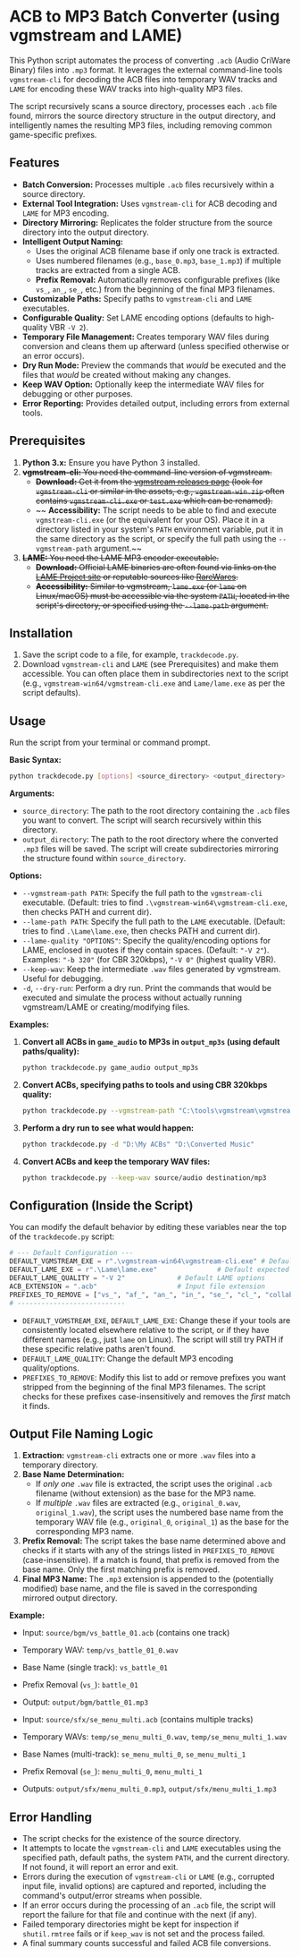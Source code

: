 # ACB to MP3 Batch Converter (using vgmstream and LAME)

This Python script automates the process of converting `.acb` (Audio CriWare Binary) files into `.mp3` format. It leverages the external command-line tools `vgmstream-cli` for decoding the ACB files into temporary WAV tracks and `LAME` for encoding these WAV tracks into high-quality MP3 files.

The script recursively scans a source directory, processes each `.acb` file found, mirrors the source directory structure in the output directory, and intelligently names the resulting MP3 files, including removing common game-specific prefixes.

## Features

*   **Batch Conversion:** Processes multiple `.acb` files recursively within a source directory.
*   **External Tool Integration:** Uses `vgmstream-cli` for ACB decoding and `LAME` for MP3 encoding.
*   **Directory Mirroring:** Replicates the folder structure from the source directory into the output directory.
*   **Intelligent Output Naming:**
    *   Uses the original ACB filename base if only one track is extracted.
    *   Uses numbered filenames (e.g., `base_0.mp3`, `base_1.mp3`) if multiple tracks are extracted from a single ACB.
    *   **Prefix Removal:** Automatically removes configurable prefixes (like `vs_`, `an_`, `se_`, etc.) from the beginning of the final MP3 filenames.
*   **Customizable Paths:** Specify paths to `vgmstream-cli` and `LAME` executables.
*   **Configurable Quality:** Set LAME encoding options (defaults to high-quality VBR `-V 2`).
*   **Temporary File Management:** Creates temporary WAV files during conversion and cleans them up afterward (unless specified otherwise or an error occurs).
*   **Dry Run Mode:** Preview the commands that *would* be executed and the files that *would* be created without making any changes.
*   **Keep WAV Option:** Optionally keep the intermediate WAV files for debugging or other purposes.
*   **Error Reporting:** Provides detailed output, including errors from external tools.

## Prerequisites

1.  **Python 3.x:** Ensure you have Python 3 installed.
2.  ~~**vgmstream-cli:** You need the command-line version of vgmstream.~~
    *   ~~**Download:** Get it from the [vgmstream releases page](https://github.com/vgmstream/vgmstream/releases) (look for `vgmstream-cli` or similar in the assets, e.g., `vgmstream-win.zip` often contains `vgmstream-cli.exe` or `test.exe` which can be renamed).~~
    *  ~~ **Accessibility:** The script needs to be able to find and execute `vgmstream-cli.exe` (or the equivalent for your OS). Place it in a directory listed in your system's `PATH` environment variable, put it in the same directory as the script, or specify the full path using the `--vgmstream-path` argument.~~
3.  ~~**LAME:** You need the LAME MP3 encoder executable.~~
    *  ~~**Download:** Official LAME binaries are often found via links on the [LAME Project site](http://lame.sourceforge.net/links.php) or reputable sources like [RareWares](https://www.rarewares.org/mp3-lame-bundle.php).~~
    *   ~~**Accessibility:** Similar to vgmstream, `lame.exe` (or `lame` on Linux/macOS) must be accessible via the system `PATH`, located in the script's directory, or specified using the `--lame-path` argument.~~

## Installation

1.  Save the script code to a file, for example, `trackdecode.py`.
2.  Download `vgmstream-cli` and `LAME` (see Prerequisites) and make them accessible. You can often place them in subdirectories next to the script (e.g., `vgmstream-win64/vgmstream-cli.exe` and `Lame/lame.exe` as per the script defaults).

## Usage

Run the script from your terminal or command prompt.

**Basic Syntax:**

```bash
python trackdecode.py [options] <source_directory> <output_directory>
```

**Arguments:**

*   `source_directory`: The path to the root directory containing the `.acb` files you want to convert. The script will search recursively within this directory.
*   `output_directory`: The path to the root directory where the converted `.mp3` files will be saved. The script will create subdirectories mirroring the structure found within `source_directory`.

**Options:**

*   `--vgmstream-path PATH`: Specify the full path to the `vgmstream-cli` executable. (Default: tries to find `.\vgmstream-win64\vgmstream-cli.exe`, then checks PATH and current dir).
*   `--lame-path PATH`: Specify the full path to the `LAME` executable. (Default: tries to find `.\Lame\lame.exe`, then checks PATH and current dir).
*   `--lame-quality "OPTIONS"`: Specify the quality/encoding options for LAME, enclosed in quotes if they contain spaces. (Default: `"-V 2"`). Examples: `"-b 320"` (for CBR 320kbps), `"-V 0"` (highest quality VBR).
*   `--keep-wav`: Keep the intermediate `.wav` files generated by vgmstream. Useful for debugging.
*   `-d`, `--dry-run`: Perform a dry run. Print the commands that would be executed and simulate the process without actually running vgmstream/LAME or creating/modifying files.

**Examples:**

1.  **Convert all ACBs in `game_audio` to MP3s in `output_mp3s` (using default paths/quality):**
    ```bash
    python trackdecode.py game_audio output_mp3s
    ```

2.  **Convert ACBs, specifying paths to tools and using CBR 320kbps quality:**
    ```bash
    python trackdecode.py --vgmstream-path "C:\tools\vgmstream\vgmstream-cli.exe" --lame-path "/usr/local/bin/lame" --lame-quality "-b 320" /path/to/acb /path/to/output
    ```

3.  **Perform a dry run to see what would happen:**
    ```bash
    python trackdecode.py -d "D:\My ACBs" "D:\Converted Music"
    ```

4.  **Convert ACBs and keep the temporary WAV files:**
    ```bash
    python trackdecode.py --keep-wav source/audio destination/mp3
    ```

## Configuration (Inside the Script)

You can modify the default behavior by editing these variables near the top of the `trackdecode.py` script:

```python
# --- Default Configuration ---
DEFAULT_VGMSTREAM_EXE = r".\vgmstream-win64\vgmstream-cli.exe" # Default expected path/name
DEFAULT_LAME_EXE = r".\Lame\lame.exe"               # Default expected path/name
DEFAULT_LAME_QUALITY = "-V 2"             # Default LAME options
ACB_EXTENSION = ".acb"                    # Input file extension
PREFIXES_TO_REMOVE = ["vs_", "af_", "an_", "in_", "se_", "cl_", "collabo_es_"] # Prefixes to strip
# ---------------------------
```

*   `DEFAULT_VGMSTREAM_EXE`, `DEFAULT_LAME_EXE`: Change these if your tools are consistently located elsewhere relative to the script, or if they have different names (e.g., just `lame` on Linux). The script will still try PATH if these specific relative paths aren't found.
*   `DEFAULT_LAME_QUALITY`: Change the default MP3 encoding quality/options.
*   `PREFIXES_TO_REMOVE`: Modify this list to add or remove prefixes you want stripped from the beginning of the final MP3 filenames. The script checks for these prefixes case-insensitively and removes the *first* match it finds.

## Output File Naming Logic

1.  **Extraction:** `vgmstream-cli` extracts one or more `.wav` files into a temporary directory.
2.  **Base Name Determination:**
    *   If *only one* `.wav` file is extracted, the script uses the original `.acb` filename (without extension) as the base for the MP3 name.
    *   If *multiple* `.wav` files are extracted (e.g., `original_0.wav`, `original_1.wav`), the script uses the numbered base name from the temporary WAV file (e.g., `original_0`, `original_1`) as the base for the corresponding MP3 name.
3.  **Prefix Removal:** The script takes the base name determined above and checks if it starts with any of the strings listed in `PREFIXES_TO_REMOVE` (case-insensitive). If a match is found, that prefix is removed from the base name. Only the first matching prefix is removed.
4.  **Final MP3 Name:** The `.mp3` extension is appended to the (potentially modified) base name, and the file is saved in the corresponding mirrored output directory.

**Example:**
*   Input: `source/bgm/vs_battle_01.acb` (contains one track)
*   Temporary WAV: `temp/vs_battle_01_0.wav`
*   Base Name (single track): `vs_battle_01`
*   Prefix Removal (`vs_`): `battle_01`
*   Output: `output/bgm/battle_01.mp3`

*   Input: `source/sfx/se_menu_multi.acb` (contains multiple tracks)
*   Temporary WAVs: `temp/se_menu_multi_0.wav`, `temp/se_menu_multi_1.wav`
*   Base Names (multi-track): `se_menu_multi_0`, `se_menu_multi_1`
*   Prefix Removal (`se_`): `menu_multi_0`, `menu_multi_1`
*   Outputs: `output/sfx/menu_multi_0.mp3`, `output/sfx/menu_multi_1.mp3`

## Error Handling

*   The script checks for the existence of the source directory.
*   It attempts to locate the `vgmstream-cli` and `LAME` executables using the specified path, default paths, the system `PATH`, and the current directory. If not found, it will report an error and exit.
*   Errors during the execution of `vgmstream-cli` or `LAME` (e.g., corrupted input file, invalid options) are captured and reported, including the command's output/error streams when possible.
*   If an error occurs during the processing of an `.acb` file, the script will report the failure for that file and continue with the next (if any).
*   Failed temporary directories might be kept for inspection if `shutil.rmtree` fails or if `keep_wav` is not set and the process failed.
*   A final summary counts successful and failed ACB file conversions.
